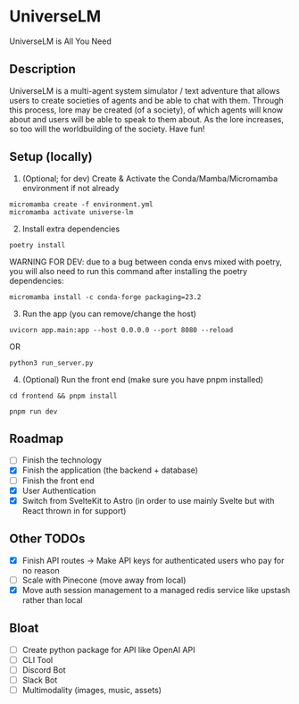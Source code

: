 # UniverseLM

UniverseLM is All You Need

## Description

UniverseLM is a multi-agent system simulator / text adventure that allows users to create societies of agents and be able to chat with them. Through this process, lore may be created (of a society), of which agents will know about and users will be able to speak to them about. As the lore increases, so too will the worldbuilding of the society. Have fun!

## Setup (locally)

1. (Optional; for dev) Create & Activate the Conda/Mamba/Micromamba environment if not already

```
micromamba create -f environment.yml
micromamba activate universe-lm
```

2. Install extra dependencies

```
poetry install
```

WARNING FOR DEV: due to a bug between conda envs mixed with poetry, you will also need to run this command after installing the poetry dependencies:

```
micromamba install -c conda-forge packaging=23.2
```

3. Run the app (you can remove/change the host)

```
uvicorn app.main:app --host 0.0.0.0 --port 8080 --reload
```

OR

```
python3 run_server.py
```

4. (Optional) Run the front end (make sure you have pnpm installed)

```
cd frontend && pnpm install
```

```
pnpm run dev
```

## Roadmap

- [ ] Finish the technology
- [x] Finish the application (the backend + database)
- [ ] Finish the front end
- [x] User Authentication
- [x] Switch from SvelteKit to Astro (in order to use mainly Svelte but with React thrown in for support)

## Other TODOs

- [x] Finish API routes -> Make API keys for authenticated users who pay for no reason
- [ ] Scale with Pinecone (move away from local)
- [x] Move auth session management to a managed redis service like upstash rather than local

## Bloat

- [ ] Create python package for API like OpenAI API
- [ ] CLI Tool
- [ ] Discord Bot
- [ ] Slack Bot
- [ ] Multimodality (images, music, assets)
